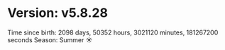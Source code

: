 # Version: v5.8.28
Time since birth: 2098 days, 50352 hours, 3021120 minutes, 181267200 seconds
Season: Summer ☀️
